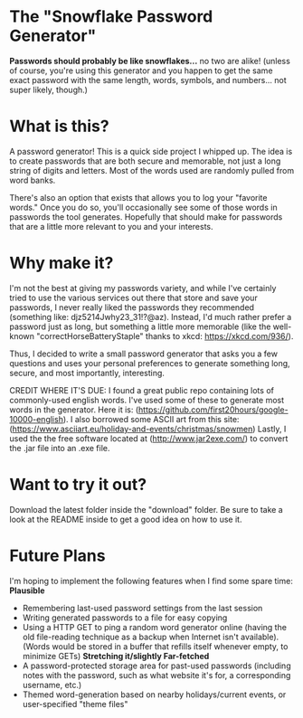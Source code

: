 # The "Snowflake Password Generator"

__Passwords should probably be like snowflakes...__ no two are alike! (unless of course, you're using this generator and you happen to get the same exact password with the same length, words, symbols, and numbers... not super likely, though.)

# What is this?
A password generator! This is a quick side project I whipped up. The idea is to create passwords that are both secure and memorable, not just a long string of digits and letters. Most of the words used are randomly pulled from word banks.

There's also an option that exists that allows you to log your "favorite words." Once you do so, you'll occasionally see some of those words in passwords the tool generates. Hopefully that should make for passwords that are a little more relevant to you and your interests.

# Why make it?
I'm not the best at giving my passwords variety, and while I've certainly tried to use the various services out there that store and save your passwords, I never really liked the passwords they recommended (something like: djz5214Jwhy23_31!?@az). Instead, I'd much rather prefer a password just as long, but something a little more memorable (like the well-known "correctHorseBatteryStaple" thanks to xkcd: https://xkcd.com/936/).

Thus, I decided to write a small password generator that asks you a few questions and uses your personal preferences to generate something long, secure, and most importantly, interesting.

CREDIT WHERE IT'S DUE:
I found a great public repo containing lots of commonly-used english words. I've used some of these to generate most words in the generator. Here it is: (https://github.com/first20hours/google-10000-english).
I also borrowed some ASCII art from this site: (https://www.asciiart.eu/holiday-and-events/christmas/snowmen)
Lastly, I used the the free software located at (http://www.jar2exe.com/) to convert the .jar file into an .exe file.

# Want to try it out?
Download the latest folder inside the "download" folder. Be sure to take a look at the README inside to get a good idea on how to use it.

# Future Plans
I'm hoping to implement the following features when I find some spare time:
**Plausible**
- Remembering last-used password settings from the last session
- Writing generated passwords to a file for easy copying
- Using a HTTP GET to ping a random word generator online (having the old file-reading technique as a backup when Internet isn't available). (Words would be stored in a buffer that refills itself whenever empty, to minimize GETs)
**Stretching it/slightly Far-fetched** 
- A password-protected storage area for past-used passwords (including notes with the password, such as what website it's for, a corresponding username, etc.)
- Themed word-generation based on nearby holidays/current events, or user-specified "theme files"